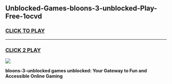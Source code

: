 
## Unblocked-Games-bloons-3-unblocked-Play-Free-1ocvd
<h3>
<a href="https://premium76.site?title=bloons-3-unblocked&ref=18A1">CLICK TO PLAY</a></h3>
<hr>

<h3>
<a href="https://premium76.site?title=bloons-3-unblocked&ref=18A1">CLICK 2 PLAY</a>
  
</h3>

<a href="https://premium76.site?title=bloons-3-unblocked&ref=18A1"><img src="https://clearcache.store/games.png"></a>


**bloons-3-unblocked games unblocked: Your Gateway to Fun and Accessible Online Gaming**
